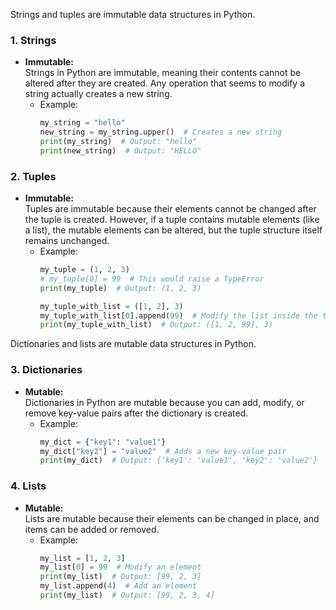 Strings and tuples are immutable data structures in Python.

### 1. **Strings**
- **Immutable:**  
  Strings in Python are immutable, meaning their contents cannot be altered after they are created. 
  Any operation that seems to modify a string actually creates a new string.
    - Example:
      ```python
      my_string = "hello"
      new_string = my_string.upper()  # Creates a new string
      print(my_string)  # Output: "hello"
      print(new_string)  # Output: "HELLO"
      ```

### 2. **Tuples**
- **Immutable:**  
  Tuples are immutable because their elements cannot be changed after the tuple is created. However, if a tuple contains mutable elements (like a list), the mutable elements can be altered, but the tuple structure itself remains unchanged.
    - Example:
      ```python
      my_tuple = (1, 2, 3)
      # my_tuple[0] = 99  # This would raise a TypeError
      print(my_tuple)  # Output: (1, 2, 3)
  
      my_tuple_with_list = ([1, 2], 3)
      my_tuple_with_list[0].append(99)  # Modify the list inside the tuple
      print(my_tuple_with_list)  # Output: ([1, 2, 99], 3)
      ```


Dictionaries and lists are mutable data structures in Python.

### 3. **Dictionaries**
- **Mutable:**  
  Dictionaries in Python are mutable because you can add, modify, or remove key-value pairs after the dictionary is created.
    - Example:
      ```python
      my_dict = {"key1": "value1"}
      my_dict["key2"] = "value2"  # Adds a new key-value pair
      print(my_dict)  # Output: {'key1': 'value1', 'key2': 'value2'}
      ```

### 4. **Lists**
- **Mutable:**  
  Lists are mutable because their elements can be changed in place, and items can be added or removed.
    - Example:
      ```python
      my_list = [1, 2, 3]
      my_list[0] = 99  # Modify an element
      print(my_list)  # Output: [99, 2, 3]
      my_list.append(4)  # Add an element
      print(my_list)  # Output: [99, 2, 3, 4]
      ```
